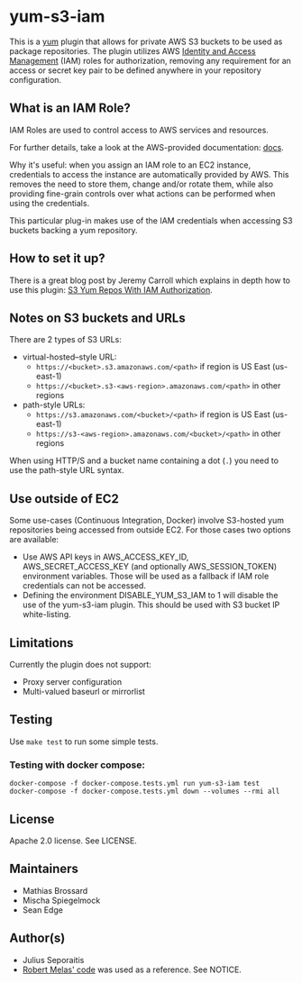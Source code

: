 # yum-s3-iam

This is a [yum](http://yum.baseurl.org/) plugin that allows for
private AWS S3 buckets to be used as package repositories. The plugin
utilizes AWS [Identity and Access Management](http://aws.amazon.com/iam/)
(IAM) roles for authorization, removing any requirement for an access or
secret key pair to be defined anywhere in your repository configuration.

## What is an IAM Role?

IAM Roles are used to control access to AWS services and resources.

For further details, take a look at the AWS-provided documentation:
[docs](http://aws.amazon.com/documentation/iam/).

Why it's useful: when you assign an IAM role to an EC2 instance,
credentials to access the instance are automatically provided by AWS.
This removes the need to store them, change and/or rotate
them, while also providing fine-grain controls over what actions can
be performed when using the credentials.

This particular plug-in makes use of the IAM credentials when accessing
S3 buckets backing a yum repository.

## How to set it up?

There is a great blog post by Jeremy Carroll which explains in depth how to
use this plugin:
[S3 Yum Repos With IAM Authorization](http://www.carrollops.com/blog/2012/09/11/s3-yum-repos-with-iam-authorization/).

## Notes on S3 buckets and URLs

There are 2 types of S3 URLs:
- virtual-hosted–style URL:
  - `https://<bucket>.s3.amazonaws.com/<path>` if region is US East (us-east-1)
  - `https://<bucket>.s3-<aws-region>.amazonaws.com/<path>` in other regions
- path-style URLs:
  - `https://s3.amazonaws.com/<bucket>/<path>` if region is US East (us-east-1)
  - `https://s3-<aws-region>.amazonaws.com/<bucket>/<path>` in other regions

When using HTTP/S and a bucket name containing a dot (`.`) you need to
use the path-style URL syntax.

## Use outside of EC2

Some use-cases (Continuous Integration, Docker) involve S3-hosted yum
repositories being accessed from outside EC2. For those cases two
options are available:
- Use AWS API keys in AWS_ACCESS_KEY_ID, AWS_SECRET_ACCESS_KEY (and
  optionally AWS_SESSION_TOKEN) environment variables. Those will be
  used as a fallback if IAM role credentials can not be accessed.
- Defining the environment DISABLE_YUM_S3_IAM to 1 will disable the
  use of the yum-s3-iam plugin. This should be used with S3 bucket IP
  white-listing.

## Limitations

Currently the plugin does not support:
- Proxy server configuration
- Multi-valued baseurl or mirrorlist

## Testing

Use `make test` to run some simple tests.

### Testing with docker compose:

```
docker-compose -f docker-compose.tests.yml run yum-s3-iam test
docker-compose -f docker-compose.tests.yml down --volumes --rmi all
```

## License

Apache 2.0 license. See LICENSE.

## Maintainers

- Mathias Brossard
- Mischa Spiegelmock
- Sean Edge

## Author(s)

- Julius Seporaitis
- [Robert Melas' code](https://github.com/rmela/yum-s3-plugin/) was
  used as a reference. See NOTICE.

